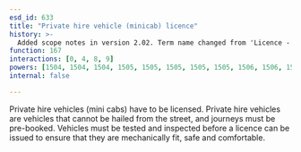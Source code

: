 ```yaml
---
esd_id: 633
title: "Private hire vehicle (minicab) licence"
history: >-
  Added scope notes in version 2.02. Term name changed from 'Licence - private hire vehicle (minicab)' to 'Licences - private hire vehicle (minicab)' in version 3.00. Name changed to 'Private hire vehicle (minicab) licence' in version 4.00.
function: 167
interactions: [0, 4, 8, 9]
powers: [1504, 1504, 1504, 1505, 1505, 1505, 1505, 1505, 1506, 1506, 1506, 1506, 1507, 1507, 1507, 1507, 1509, 1509, 1509, 1509, 1509, 1510, 1510, 1510, 1510, 1510, 1511, 1511, 1516, 1516, 1517, 1517, 1517, 1517, 1517, 3142, 3142, 3142, 3142, 3142, 3142]
internal: false

---
```


Private hire vehicles (mini cabs) have to be licensed. Private hire vehicles are vehicles that cannot be hailed from the street, and journeys must be pre-booked. Vehicles must be tested and inspected before a licence can be issued to ensure that they are mechanically fit, safe and comfortable.

